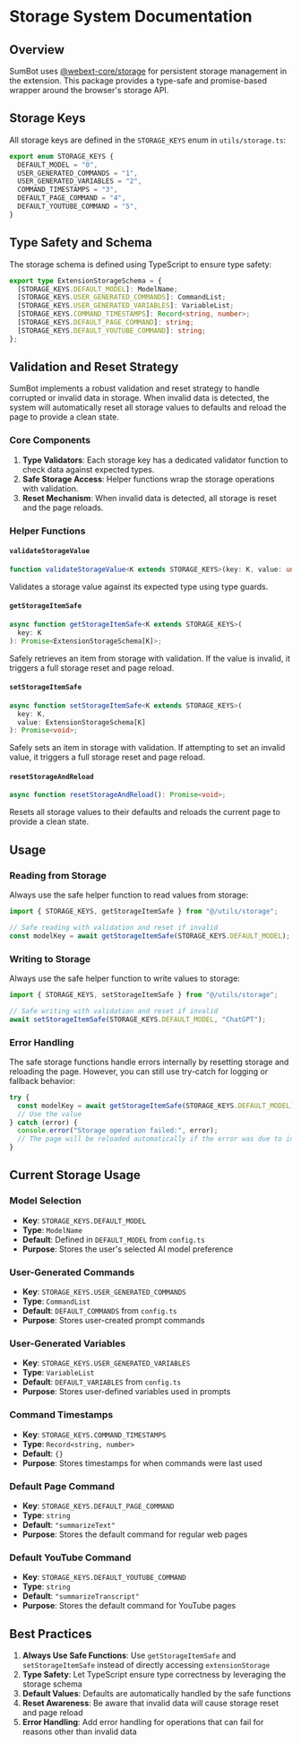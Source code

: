 # Storage System Documentation

## Overview

SumBot uses [@webext-core/storage](https://github.com/webext-core/storage) for persistent storage management in the extension. This package provides a type-safe and promise-based wrapper around the browser's storage API.

## Storage Keys

All storage keys are defined in the `STORAGE_KEYS` enum in `utils/storage.ts`:

```typescript
export enum STORAGE_KEYS {
  DEFAULT_MODEL = "0",
  USER_GENERATED_COMMANDS = "1",
  USER_GENERATED_VARIABLES = "2",
  COMMAND_TIMESTAMPS = "3",
  DEFAULT_PAGE_COMMAND = "4",
  DEFAULT_YOUTUBE_COMMAND = "5",
}
```

## Type Safety and Schema

The storage schema is defined using TypeScript to ensure type safety:

```typescript
export type ExtensionStorageSchema = {
  [STORAGE_KEYS.DEFAULT_MODEL]: ModelName;
  [STORAGE_KEYS.USER_GENERATED_COMMANDS]: CommandList;
  [STORAGE_KEYS.USER_GENERATED_VARIABLES]: VariableList;
  [STORAGE_KEYS.COMMAND_TIMESTAMPS]: Record<string, number>;
  [STORAGE_KEYS.DEFAULT_PAGE_COMMAND]: string;
  [STORAGE_KEYS.DEFAULT_YOUTUBE_COMMAND]: string;
};
```

## Validation and Reset Strategy

SumBot implements a robust validation and reset strategy to handle corrupted or invalid data in storage. When invalid data is detected, the system will automatically reset all storage values to defaults and reload the page to provide a clean state.

### Core Components

1. **Type Validators**: Each storage key has a dedicated validator function to check data against expected types.
2. **Safe Storage Access**: Helper functions wrap the storage operations with validation.
3. **Reset Mechanism**: When invalid data is detected, all storage is reset and the page reloads.

### Helper Functions

#### `validateStorageValue`

```typescript
function validateStorageValue<K extends STORAGE_KEYS>(key: K, value: unknown): boolean;
```

Validates a storage value against its expected type using type guards.

#### `getStorageItemSafe`

```typescript
async function getStorageItemSafe<K extends STORAGE_KEYS>(
  key: K
): Promise<ExtensionStorageSchema[K]>;
```

Safely retrieves an item from storage with validation. If the value is invalid, it triggers a full storage reset and page reload.

#### `setStorageItemSafe`

```typescript
async function setStorageItemSafe<K extends STORAGE_KEYS>(
  key: K,
  value: ExtensionStorageSchema[K]
): Promise<void>;
```

Safely sets an item in storage with validation. If attempting to set an invalid value, it triggers a full storage reset and page reload.

#### `resetStorageAndReload`

```typescript
async function resetStorageAndReload(): Promise<void>;
```

Resets all storage values to their defaults and reloads the current page to provide a clean state.

## Usage

### Reading from Storage

Always use the safe helper function to read values from storage:

```typescript
import { STORAGE_KEYS, getStorageItemSafe } from "@/utils/storage";

// Safe reading with validation and reset if invalid
const modelKey = await getStorageItemSafe(STORAGE_KEYS.DEFAULT_MODEL);
```

### Writing to Storage

Always use the safe helper function to write values to storage:

```typescript
import { STORAGE_KEYS, setStorageItemSafe } from "@/utils/storage";

// Safe writing with validation and reset if invalid
await setStorageItemSafe(STORAGE_KEYS.DEFAULT_MODEL, "ChatGPT");
```

### Error Handling

The safe storage functions handle errors internally by resetting storage and reloading the page. However, you can still use try-catch for logging or fallback behavior:

```typescript
try {
  const modelKey = await getStorageItemSafe(STORAGE_KEYS.DEFAULT_MODEL);
  // Use the value
} catch (error) {
  console.error("Storage operation failed:", error);
  // The page will be reloaded automatically if the error was due to invalid data
}
```

## Current Storage Usage

### Model Selection

- **Key**: `STORAGE_KEYS.DEFAULT_MODEL`
- **Type**: `ModelName`
- **Default**: Defined in `DEFAULT_MODEL` from `config.ts`
- **Purpose**: Stores the user's selected AI model preference

### User-Generated Commands

- **Key**: `STORAGE_KEYS.USER_GENERATED_COMMANDS`
- **Type**: `CommandList`
- **Default**: `DEFAULT_COMMANDS` from `config.ts`
- **Purpose**: Stores user-created prompt commands

### User-Generated Variables

- **Key**: `STORAGE_KEYS.USER_GENERATED_VARIABLES`
- **Type**: `VariableList`
- **Default**: `DEFAULT_VARIABLES` from `config.ts`
- **Purpose**: Stores user-defined variables used in prompts

### Command Timestamps

- **Key**: `STORAGE_KEYS.COMMAND_TIMESTAMPS`
- **Type**: `Record<string, number>`
- **Default**: `{}`
- **Purpose**: Stores timestamps for when commands were last used

### Default Page Command

- **Key**: `STORAGE_KEYS.DEFAULT_PAGE_COMMAND`
- **Type**: `string`
- **Default**: `"summarizeText"`
- **Purpose**: Stores the default command for regular web pages

### Default YouTube Command

- **Key**: `STORAGE_KEYS.DEFAULT_YOUTUBE_COMMAND`
- **Type**: `string`
- **Default**: `"summarizeTranscript"`
- **Purpose**: Stores the default command for YouTube pages

## Best Practices

1. **Always Use Safe Functions**: Use `getStorageItemSafe` and `setStorageItemSafe` instead of directly accessing `extensionStorage`
2. **Type Safety**: Let TypeScript ensure type correctness by leveraging the storage schema
3. **Default Values**: Defaults are automatically handled by the safe functions
4. **Reset Awareness**: Be aware that invalid data will cause storage reset and page reload
5. **Error Handling**: Add error handling for operations that can fail for reasons other than invalid data
